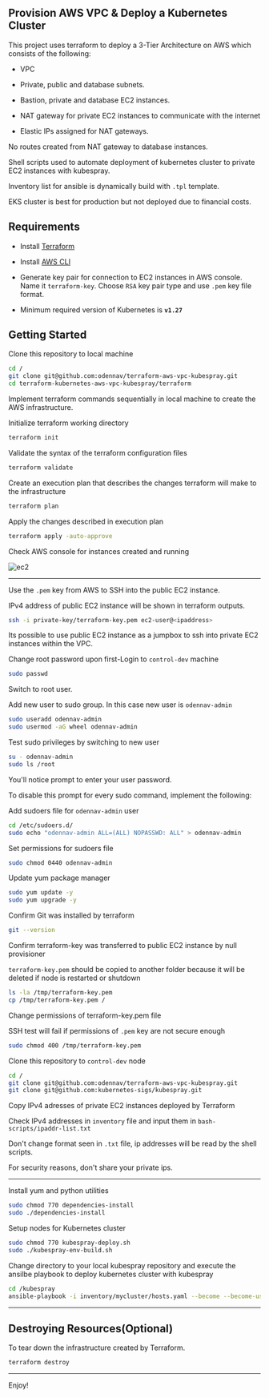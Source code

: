 ##  Provision AWS VPC & Deploy a Kubernetes Cluster  

This project uses terraform to deploy a 3-Tier Architecture on AWS which consists of the following:

- VPC

- Private, public and database subnets.

- Bastion, private and database EC2 instances.

- NAT gateway for private EC2 instances to communicate with the internet

- Elastic IPs assigned for NAT gateways.

No routes created from NAT gateway to database instances.

Shell scripts used to automate deployment of kubernetes cluster to private EC2 instances with kubespray.

Inventory list for ansible is dynamically build with `.tpl` template.

EKS cluster is best for production but not deployed due to financial costs.

## Requirements

- Install [Terraform](https://developer.hashicorp.com/terraform/install)

- Install [AWS CLI](https://docs.aws.amazon.com/cli/latest/userguide/getting-started-install.html)

- Generate key pair for connection to EC2 instances in AWS console. Name it `terraform-key`. Choose `RSA` key pair type and use `.pem` key file format.

- Minimum required version of Kubernetes is **`v1.27`**

## Getting Started


Clone this repository to local machine
```bash
cd /
git clone git@github.com:odennav/terraform-aws-vpc-kubespray.git
cd terraform-kubernetes-aws-vpc-kubespray/terraform
```


Implement terraform commands sequentially in local machine to create the AWS infrastructure.

Initialize terraform working directory

```bash
terraform init
```

Validate the syntax of the terraform configuration files
```bash
terraform validate
```

Create an execution plan that describes the changes terraform will make to the infrastructure
```bash
terraform plan
```

Apply the changes described in execution plan
```bash
terraform apply -auto-approve
```
Check AWS console for instances created and running


![ec2](https://github.com/odennav/terraform-k8s-aws_ec2/blob/main/docs/ec2instances-shot.PNG)

-----
   
Use the `.pem` key from AWS to SSH into the public EC2 instance.

IPv4 address of public EC2 instance will be shown in terraform outputs.
```bash
ssh -i private-key/terraform-key.pem ec2-user@<ipaddress>
```
Its possible to use public EC2 instance as a jumpbox to ssh into private EC2 instances within the VPC.

Change root password upon first-Login to `control-dev` machine
```bash
sudo passwd
```

Switch to root user.

Add new user to sudo group. In this case new user is `odennav-admin`
```bash
sudo useradd odennav-admin
sudo usermod -aG wheel odennav-admin
```

Test sudo privileges by switching to new user
```bash
su - odennav-admin
sudo ls /root
```

You'll notice prompt to enter your user password.

To disable this prompt for every sudo command, implement the following:

Add sudoers file for `odennav-admin` user
```bash
cd /etc/sudoers.d/
sudo echo "odennav-admin ALL=(ALL) NOPASSWD: ALL" > odennav-admin
```
Set permissions for sudoers file
```bash
sudo chmod 0440 odennav-admin
```

Update yum package manager
```bash
sudo yum update -y
sudo yum upgrade -y
```

Confirm Git was installed by terraform
```bash
git --version
```

Confirm terraform-key was transferred to public EC2 instance by null provisioner
   
`terraform-key.pem` should be copied to another folder because it will be deleted if node is restarted or shutdown
```bash
ls -la /tmp/terraform-key.pem
cp /tmp/terraform-key.pem /
```

Change permissions of terraform-key.pem file
   
SSH test will fail if permissions of `.pem` key are not secure enough
```bash
sudo chmod 400 /tmp/terraform-key.pem
```


Clone this repository to `control-dev` node
```bash
cd /
git clone git@github.com:odennav/terraform-aws-vpc-kubespray.git
git clone git@github.com:kubernetes-sigs/kubespray.git
```

Copy IPv4 adresses of private EC2 instances deployed by Terraform
   
Check IPv4 addresses in `inventory` file and input them in `bash-scripts/ipaddr-list.txt`
   
Don't change format seen in `.txt` file, ip addresses will be read by the shell scripts.
   
For security reasons, don't share your private ips. 

-----

Install yum and python utilities

```bash
sudo chmod 770 dependencies-install
sudo ./dependencies-install
```

Setup nodes for Kubernetes cluster
    
```bash
sudo chmod 770 kubespray-deploy.sh
sudo ./kubespray-env-build.sh
```
   
Change directory to your local kubespray repository and execute the ansilbe playbook to deploy kubernetes cluster with kubespray
   
```bash
cd /kubespray
ansible-playbook -i inventory/mycluster/hosts.yaml --become --become-user=odennav-admin cluster.yml
```

-----

## Destroying Resources(Optional)

To tear down the infrastructure created by Terraform.

```bash
terraform destroy
```

-----

Enjoy!
